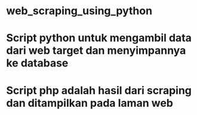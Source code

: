 # web_scraping_using_python

# Script python untuk mengambil data dari web target dan menyimpannya ke database
# Script php adalah hasil dari scraping dan ditampilkan pada laman web
